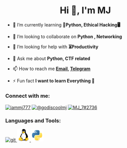 <h1 align="center">Hi 👋, I'm MJ</h1>

- 🌱 I’m currently learning **🐍Python, Ethical Hacking🖥**

- 👯 I’m looking to collaborate on **Python , Networking**

- 🤝 I’m looking for help with **⏳Productivity**

- 💬 Ask me about **Python, CTF related**

- 📫 How to reach me **[Email](mailto:godiscoolmj@gmail.com?subject=[GitHub]), [Telegram](https://t.me/iammj_8)**

- ⚡ Fun fact **I want to learn Everything 🤩**

<h3 align="left">Connect with me:</h3>
<p align="left">



<a href="https://twitter.com/iammj777" target="blank"><img align="center" src="https://raw.githubusercontent.com/rahuldkjain/github-profile-readme-generator/master/src/images/icons/Social/twitter.svg" alt="iammj777" height="30" width="40" /></a>
<a href="https://www.hackerrank.com/iammj7" target="blank"><img align="center" src="https://raw.githubusercontent.com/rahuldkjain/github-profile-readme-generator/master/src/images/icons/Social/hackerrank.svg" alt="@godiscoolmj" height="30" width="40" /></a>
<a href="https://discord.gg/HNcvHwFnMC" target="blank"><img align="center" src="https://raw.githubusercontent.com/rahuldkjain/github-profile-readme-generator/master/src/images/icons/Social/discord.svg" alt="MJ_7#2736" height="30" width="40" /></a>
<!-- <a href="https://www.leetcode.com/mj_8" target="blank"><img align="center" src="https://raw.githubusercontent.com/rahuldkjain/github-profile-readme-generator/master/src/images/icons/Social/leet-code.svg" alt="mj_8" height="30" width="40" /></a>
<a href="https://codepen.io/iammj7" target="blank"><img align="center" src="https://raw.githubusercontent.com/rahuldkjain/github-profile-readme-generator/master/src/images/icons/Social/codepen.svg" alt="@iammj7" height="30" width="40" /></a> -->

</p>

<h3 align="left">Languages and Tools:</h3>
<p align="left"> <a href="https://git-scm.com/" target="_blank"> <img src="https://www.vectorlogo.zone/logos/git-scm/git-scm-icon.svg" alt="git" width="40" height="40"/> </a> <a href="https://www.linux.org/" target="_blank"> <img src="https://raw.githubusercontent.com/devicons/devicon/master/icons/linux/linux-original.svg" alt="linux" width="40" height="40"/> </a> <a href="https://www.python.org" target="_blank"> <img src="https://raw.githubusercontent.com/devicons/devicon/master/icons/python/python-original.svg" alt="python" width="40" height="40"/> </a> </p>
